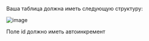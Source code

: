 Ваша таблица должна иметь следующую структуру:

![image](https://github.com/bacila283/AddsnewData/assets/71089140/93bffd43-56a2-4fd0-b254-fe67d60ba3d3)

Поле id должно иметь автоинкремент
